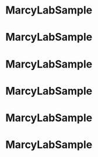 # MarcyLabSample
# MarcyLabSample
# MarcyLabSample
# MarcyLabSample
# MarcyLabSample
# MarcyLabSample
